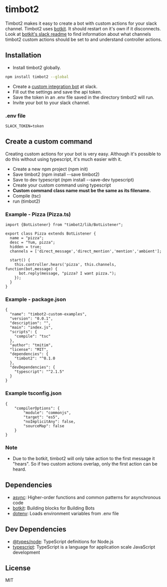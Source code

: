 # timbot2

Timbot2 makes it easy to create a bot with custom actions for your slack channel. Timbot2 uses [botkit](https://github.com/howdyai/botkit). It should restart on it's own if it disconnects. Look at [botkit's slack readme](https://github.com/howdyai/botkit/blob/master/readme-slack.md) to find information about what channels timbot2 custom actions should be set to and understand controller actions.

## Installation

- Install timbot2 globally.

```sh
npm install timbot2 --global

```

- Create a [custom integration bot]( https://slack.com/apps/build/custom-integration) at slack.
- Fill out the settings and save the api token.
- Save the token in an .env file saved in the directory timbot2 will run.
- Invite your bot to your slack channel.

### .env file
```
SLACK_TOKEN=token
```


## Create a custom command

Creating custom actions for your bot is very easy. Although it's possible to do this without using typescript, it's much easier with it.

- Create a new npm project (npm init)
- Save timbot2 (npm install --save timbot2)
- Save to dev typescript (npm install --save-dev typescript)
- Create your custom command using typescript
- **Custom command class name must be the same as its filename.**
- Compile (tsc)
- run (timbot2)

### Example - Pizza (Pizza.ts)
```
import {BotListener} from "timbot2/lib/BotListener";

export class Pizza extends BotListener {
  name = "pizza";
  desc = "Yum, pizza";
  hidden = true;
  channels = ['direct_message','direct_mention','mention','ambient'];

  start() {
    this.controller.hears('pizza', this.channels, function(bot,message) {
      bot.reply(message, "pizza? I want pizza.");
    });
  }
}
```

### Example - package.json
```
{
  "name": "timbot2-custom-examples",
  "version": "0.0.1",
  "description": "",
  "main": "index.js",
  "scripts": {
    "compile": "tsc"
  },
  "author": "tmitim",
  "license": "MIT",
  "dependencies": {
    "timbot2": "^0.1.0
  },
  "devDependencies": {
    "typescript": "^2.1.5"
  }
}

```

### Example tsconfig.json
```
{
    "compilerOptions": {
        "module": "commonjs",
        "target": "es5",
        "noImplicitAny": false,
        "sourceMap": false
    }
}
```

### Note
- Due to the botkit, timbot2 will only take action to the first message it "hears". So if two custom actions overlap, only the first action can be heard.

## Dependencies

- [async](https://github.com/caolan/async): Higher-order functions and common patterns for asynchronous code
- [botkit](https://github.com/howdyai/botkit): Building blocks for Building Bots
- [dotenv](https://github.com/motdotla/dotenv): Loads environment variables from .env file

## Dev Dependencies

- [@types/node](https://www.github.com/DefinitelyTyped/DefinitelyTyped.git): TypeScript definitions for Node.js
- [typescript](https://github.com/Microsoft/TypeScript): TypeScript is a language for application scale JavaScript development


## License

MIT
